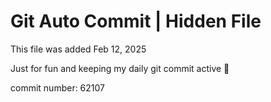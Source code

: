 # Git Auto Commit | Hidden File

This file was added Feb 12, 2025

Just for fun and keeping my daily git commit active 🤪

commit number: 62107

